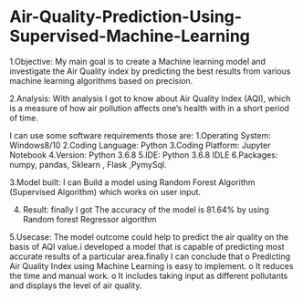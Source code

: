 # Air-Quality-Prediction-Using-Supervised-Machine-Learning
1.Objective: My main goal is to create a Machine learning model and investigate the Air Quality index by predicting the best results from various machine learning algorithms based on precision.

2.Analysis: With analysis I got to know about Air Quality Index (AQI), which is a measure of how air pollution affects one’s health with in a short period of time.

   I can use some software requirements those are:
      1.Operating System: Windows8/10 
      2.Coding Language: Python
      3.Coding Platform: Jupyter Notebook
      4.Version: Python 3.6.8 
      5.IDE: Python 3.6.8 IDLE
      6.Packages: numpy, pandas, Sklearn , Flask ,PymySql.
      
3.Model built: I can Build a model using Random Forest Algorithm (Supervised Algorithm) which works on user input.

4. Result: finally I got The accuracy of the model is 81.64% by using Random forest Regressor algorithm

5.Usecase: The model outcome could help to predict the air quality on the basis of AQI value.i developed a model that is capable of predicting most accurate results of a particular area.finally I
can conclude that
  o Predicting Air Quality Index using Machine Learning is easy to implement. 
  o It reduces the time and manual work.
  o It includes taking input as different pollutants and displays the level of air quality.
